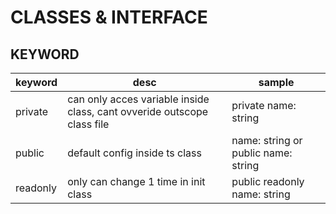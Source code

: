 # CLASSES & INTERFACE

## KEYWORD
| keyword | desc | sample |
|--|--|--|
| private | can only acces variable inside class, cant ovveride outscope class file | private name: string |
| public | default config inside ts class | name: string or public name: string |
| readonly | only can change 1 time in init class | public readonly name: string | 
